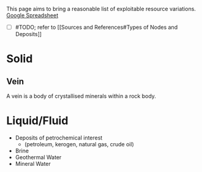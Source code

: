 This page aims to bring a reasonable list of exploitable resource variations. 
[Google Spreadsheet](https://docs.google.com/spreadsheets/d/1_6VAadVP2JYD1BlYSn3JwcqxsdCTzk3wovFuQ_wXWJc/edit?gid=0#gid=0)
- [ ] #TODO; refer to [[Sources and References#Types of Nodes and Deposits]]
# Solid
## Vein 
A vein is a body of crystallised minerals within a rock body.  
# Liquid/Fluid
 - Deposits of petrochemical interest 
	 - (petroleum, kerogen, natural gas, crude oil)
 - Brine
 - Geothermal Water
 - Mineral Water